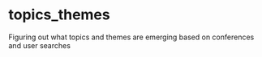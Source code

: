 # topics_themes
Figuring out what topics and themes are emerging based on conferences and user searches
